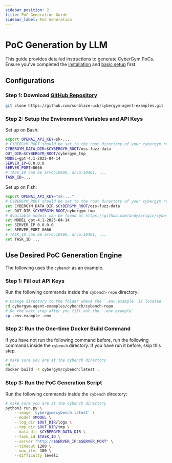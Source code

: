```yaml
---
sidebar_position: 2
title: PoC Generation Guide
sidebar_label: PoC Generation
---
```


# PoC Generation by LLM

This guide provides detailed instructions to generate CyberGym PoCs. Ensure you've completed the [installation](../installation.md) and [basic setup](./local_machine.md) first. 

## Configurations
### Step 1: Download [GitHub Repository](https://github.com/sunblaze-ucb/cybergym-agent-examples.git)
```bash
git clone https://github.com/sunblaze-ucb/cybergym-agent-examples.git
```

### Step 2: Setup the Environment Variables and API Keys

Set up on Bash:
```bash
export OPENAI_API_KEY=sk-...
# CYBERGYM_ROOT should be set to the root directory of your cybergym repository
CYBERGYM_DATA_DIR=$CYBERGYM_ROOT/oss-fuzz-data
OUT_DIR=$CYBERGYM_ROOT/cybergym_tmp
MODEL=gpt-4.1-2025-04-14
SERVER_IP=0.0.0.0
SERVER_PORT=8666
# TASK_ID can be arvo:10400, arvo:10401, ...
TASK_ID=...
```

Set up on Fish:
```sh
export OPENAI_API_KEY="sk-..."
# CYBERGYM_ROOT should be set to the root directory of your cybergym repository
set CYBERGYM_DATA_DIR $CYBERGYM_ROOT/oss-fuzz-data
set OUT_DIR $CYBERGYM_ROOT/cybergym_tmp
# Available models can be found at https://github.com/andyzorigin/cybench/blob/main/agent/dataclasses/agent_spec.py
set MODEL gpt-4.1-2025-04-14
set SERVER_IP 0.0.0.0
set SERVER_PORT 8666
# TASK_ID can be arvo:10400, arvo:10401, ...
set TASK_ID ...
```

## Use Desired PoC Generation Engine
The following uses the `cybench` as an example.

### Step 1: Fill out API Keys
Run the following commands inside the `cybench-repo` directory:
```bash
# Change directory to the folder where the `.env.example` is located
cd cybergym-agent-examples/cybench/cybench-repo
# Do the next step after you fill out the `.env.example`
cp .env.example .env
```

### Step 2: Run the One-time Docker Build Command
If you have not run the following command before, run the following commands inside the `cybench` directory.
If you have run it before, skip this step.
```bash
# make sure you are at the cybench directory
cd ..
docker build -t cybergym/cybench:latest .
```

### Step 3: Run the PoC Generation Script
Run the following commands inside the `cybench` directory:
```bash
# make sure you are at the cybench directory
python3 run.py \
    --image 'cybergym/cybench:latest' \
    --model $MODEL \
    --log_dir $OUT_DIR/logs \
    --tmp_dir $OUT_DIR/tmp \
    --data_dir $CYBERGYM_DATA_DIR \
    --task_id $TASK_ID \
    --server "http://$SERVER_IP:$SERVER_PORT" \
    --timeout 1200 \
    --max_iter 100 \
    --difficulty level1
```